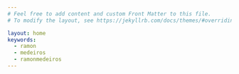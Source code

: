 ```yaml
---
# Feel free to add content and custom Front Matter to this file.
# To modify the layout, see https://jekyllrb.com/docs/themes/#overriding-theme-defaults

layout: home
keywords:
  - ramon
  - medeiros
  - ramonmedeiros
---
```

